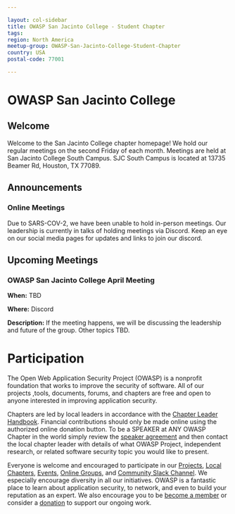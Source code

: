 ```yaml
---

layout: col-sidebar
title: OWASP San Jacinto College - Student Chapter
tags: 
region: North America
meetup-group: OWASP-San-Jacinto-College-Student-Chapter
country: USA
postal-code: 77001

---
```

<h1>OWASP San Jacinto College</h1>

<h2>Welcome</h2>
Welcome to the San Jacinto College chapter homepage! We hold our regular meetings on the second Friday of each month. Meetings are held at San Jacinto College South Campus. SJC South Campus is located at 13735 Beamer Rd, Houston, TX 77089. 

<h2>Announcements</h2>
<h3>Online Meetings</h3>
Due to SARS-COV-2, we have been unable to hold in-person meetings. Our leadership is currently in talks of holding meetings via Discord. Keep an eye on our social media pages for updates and links to join our discord.

<h2>Upcoming Meetings</h2>
<h3>OWASP San Jacinto College April Meeting</h3>

<b>When:</b> TBD

<b>Where:</b> Discord

<b>Description:</b> If the meeting happens, we will be discussing the leadership and future of the group. Other topics TBD.

<h1>Participation</h1>

The Open Web Application Security Project (OWASP) is a nonprofit foundation that works to improve the security of software. All of our projects ,tools, documents, forums, and chapters are free and open to anyone interested in improving application security. 

Chapters are led by local leaders in accordance with the [Chapter Leader Handbook](/www-policy/rules-of-procedure/chapter-handbook). Financial contributions should only be made online using the authorized online donation button. To be a SPEAKER at ANY OWASP Chapter in the world simply review the [speaker agreement](/www-policy/speaker-agreement) and then contact the local chapter leader with details of what OWASP Project, independent research, or related software security topic you would like to present.

Everyone is welcome and encouraged to participate in our [Projects](/projects), [Local Chapters](/chapters), [Events](/events), [Online Groups](https://groups.google.com/a/owasp.com/), and [Community Slack Channel](https://owasp.slack.com/). We especially encourage diversity in all our initiatives. OWASP is a fantastic place to learn about application security, to network, and even to build your reputation as an expert. We also encourage you to be [become a member](/membership) or consider a [donation](/donate) to support our ongoing work.
